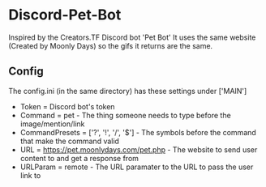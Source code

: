 # Discord-Pet-Bot
Inspired by the Creators.TF Discord bot 'Pet Bot'
It uses the same website (Created by Moonly Days) so the gifs it returns are the same.

## Config
The config.ini (in the same directory) has these settings under ['MAIN']
* Token = Discord bot's token
* Command = pet - The thing someone needs to type before the image/mention/link
* CommandPresets = ['?', '!', '/', '$'] - The symbols before the command that make the command valid
* URL = https://pet.moonlydays.com/pet.php - The website to send user content to and get a response from 
* URLParam = remote - The URL paramater to the URL to pass the user link to
